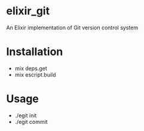 # elixir_git
An Elixir implementation of Git version control system

# Installation
  * mix deps.get
  * mix escript.build
  
# Usage
  * ./egit init
  * ./egit commit